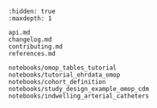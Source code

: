 ```{include} ../README.md

```

```{toctree}
:hidden: true
:maxdepth: 1

api.md
changelog.md
contributing.md
references.md

notebooks/omop_tables_tutorial
notebooks/tutorial_ehrdata_omop
notebooks/cohort_definition
notebooks/study_design_example_omop_cdm
notebooks/indwelling_arterial_catheters
```
